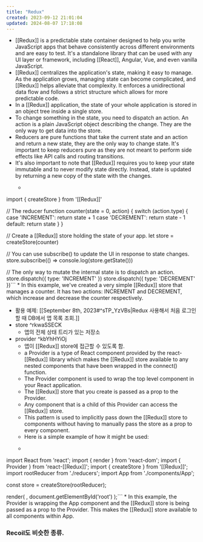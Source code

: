 ```yaml
---
title: "Redux"
created: 2023-09-12 21:01:04
updated: 2024-08-07 17:18:08
---
```

  * [[Redux]] is a predictable state container designed to help you write JavaScript apps that behave consistently across different environments and are easy to test. It's a standalone library that can be used with any UI layer or framework, including [[React]], Angular, Vue, and even vanilla JavaScript.
  * [[Redux]] centralizes the application's state, making it easy to manage. As the application grows, managing state can become complicated, and [[Redux]] helps alleviate that complexity. It enforces a unidirectional data flow and follows a strict structure which allows for more predictable code.
  * In a [[Redux]] application, the state of your whole application is stored in an object tree inside a single store.
  * To change something in the state, you need to dispatch an action. An action is a plain JavaScript object describing the change. They are the only way to get data into the store.
  * Reducers are pure functions that take the current state and an action and return a new state, they are the only way to change state. It's important to keep reducers pure as they are not meant to perform side effects like API calls and routing transitions.
  * It's also important to note that [[Redux]] requires you to keep your state immutable and to never modify state directly. Instead, state is updated by returning a new copy of the state with the changes.
    * ```javascript
import { createStore } from '[[Redux]]'

// The reducer
function counter(state = 0, action) {
  switch (action.type) {
    case 'INCREMENT':
      return state + 1
    case 'DECREMENT':
      return state - 1
    default:
      return state
  }
}

// Create a [[Redux]] store holding the state of your app.
let store = createStore(counter)

// You can use subscribe() to update the UI in response to state changes.
store.subscribe(() => console.log(store.getState()))

// The only way to mutate the internal state is to dispatch an action.
store.dispatch({ type: 'INCREMENT' })
store.dispatch({ type: 'DECREMENT' })```
      * In this example, we've created a very simple [[Redux]] store that manages a counter. It has two actions: INCREMENT and DECREMENT, which increase and decrease the counter respectively.
  * 활용 예제: [[September 8th, 2023#^sTP_YzVBs|Redux 사용해서 처음 로그인할 때 DB에서 앱 목록 조회.]]
  * store ^rkwaSSECK
    * 앱의 전체 상태 트리가 있는 저장소
  * provider ^kbYhHYiOj
    * 앱이 [[Redux]] store에 접근할 수 있도록 함.
    * a Provider is a type of React component provided by the react-[[Redux]] library which makes the [[Redux]] store available to any nested components that have been wrapped in the connect() function.
    * The Provider component is used to wrap the top level component in your React application.
    * The [[Redux]] store that you create is passed as a prop to the Provider.
    * Any component that is a child of this Provider can access the [[Redux]] store.
    * This pattern is used to implicitly pass down the [[Redux]] store to components without having to manually pass the store as a prop to every component.
    * Here is a simple example of how it might be used:
    * ```javascript
import React from 'react';
import { render } from 'react-dom';
import { Provider } from 'react-[[Redux]]';
import { createStore } from '[[Redux]]';
import rootReducer from './reducers';
import App from './components/App';

const store = createStore(rootReducer);

render(
  <Provider store={store}>
    <App />
  </Provider>,
  document.getElementById('root')
);```
      * In this example, the Provider is wrapping the App component and the [[Redux]] store is being passed as a prop to the Provider. This makes the [[Redux]] store available to all components within App.

### Recoil도 비슷한 종류.